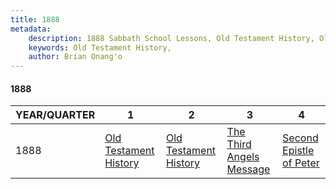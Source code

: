 ```yaml
---
title: 1888
metadata:
    description: 1888 Sabbath School Lessons, Old Testament History, Old Testament History, The Third Angels Message, Second Epistle of Peter
    keywords: Old Testament History,
    author: Brian Onang'o
---
```


#### 1888

YEAR/QUARTER |   1  | 2| 3| 4
-------------|------------|---|--|---
1888   |  [Old Testament History](/1888-1890/1888/quarter1) | [Old Testament History](/1888-1890/1888/quarter2) | [The Third Angels Message](/1888-1890/1888/quarter3) | [Second Epistle of Peter](/1888-1890/1888/quarter4) |
 